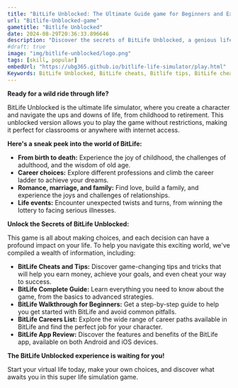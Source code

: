 ```yaml
---
title: "BitLife Unblocked: The Ultimate Guide game for Beginners and Experts"
url: "Bitlife-Unblocked-game"
gametitle: "Bitlife Unblocked"
date: 2024-08-29T20:36:33.896646
description: "Discover the secrets of BitLife Unblocked, a genious life simulator. Explore tips, tricks, and cheats to master the game and live your wildest dreams. Play now for free!"
#draft: true
image: "img/bitlife-unblocked/logo.png"
tags: [skill, popular]
embedUrl: "https://ubg365.github.io/bitlife-life-simulator/play.html"
Keywords: BitLife Unblocked, BitLife cheats, Bitlife tips, BitLife cheats 2024, BitLife tips and tricks, BitLife complete guide, BitLife walkthrough for beginners, BitLife strategy guide, BitLife careers list, BitLife app review, Download BitLife game for free, Best BitLife simulation game tips, How to play BitLife life simulator
---
```


**Ready for a wild ride through life?** 

BitLife Unblocked is the ultimate life simulator, where you create a character and navigate the ups and downs of life, from childhood to retirement.  This unblocked version allows you to play the game without restrictions, making it perfect for classrooms or anywhere with internet access. 

**Here's a sneak peek into the world of BitLife:**

* **From birth to death:** Experience the joy of childhood, the challenges of adulthood, and the wisdom of old age.
* **Career choices:** Explore different professions and climb the career ladder to achieve your dreams.
* **Romance, marriage, and family:** Find love, build a family, and experience the joys and challenges of relationships.
* **Life events:** Encounter unexpected twists and turns, from winning the lottery to facing serious illnesses. 

**Unlock the Secrets of BitLife Unblocked:**

This game is all about making choices, and each decision can have a profound impact on your life. To help you navigate this exciting world, we've compiled a wealth of information, including:

* **BitLife Cheats and Tips:** Discover game-changing tips and tricks that will help you earn money, achieve your goals, and even cheat your way to success.
* **BitLife Complete Guide:** Learn everything you need to know about the game, from the basics to advanced strategies.
* **BitLife Walkthrough for Beginners:** Get a step-by-step guide to help you get started with BitLife and avoid common pitfalls.
* **BitLife Careers List:** Explore the wide range of career paths available in BitLife and find the perfect job for your character.
* **BitLife App Review:** Discover the features and benefits of the BitLife app, available on both Android and iOS devices.

**The BitLife Unblocked experience is waiting for you!** 

Start your virtual life today, make your own choices, and discover what awaits you in this super life simulation game. 

